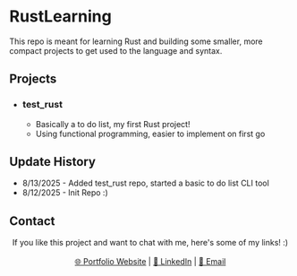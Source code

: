 # RustLearning
This repo is meant for learning Rust and building some smaller, more compact projects to get used to the language and syntax.

## Projects
- ### test_rust
    - Basically a to do list, my first Rust project!
    - Using functional programming, easier to implement on first go

## Update History
- 8/13/2025 - Added test_rust repo, started a basic to do list CLI tool
- 8/12/2025 - Init Repo :)

## Contact
<p align="center">
  If you like this project and want to chat with me, here's some of my links! :)<br><br>
  <a href="https://pearcepackman.com/" target="_blank">🌐 Portfolio Website</a> |
  <a href="https://www.linkedin.com/in/pearce-packman/" target="_blank">🔗 LinkedIn</a> |
  <a href="mailto:pearcepackman@gmail.com">📧 Email</a>
</p>